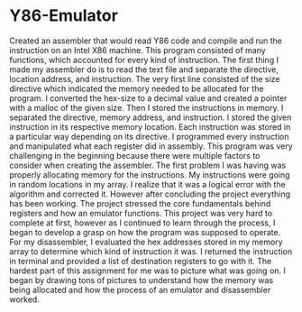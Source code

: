 # Y86-Emulator

Created an assembler that would read Y86 code and compile and run the instruction on an Intel X86 machine. This program consisted of many functions, which accounted for every kind of instruction. The first thing I made my assembler do is to read the text file and separate the directive, location address, and instruction. The very first line consisted of the size directive which indicated the memory needed to be allocated for the program. I converted the hex-size to a decimal value and created a pointer with a malloc of the given size. Then I stored the instructions in memory. I separated the directive, memory address, and instruction. I stored the given instruction in its respective memory location. Each instruction was stored in a particular way depending on its directive. I programmed every instruction and manipulated what each register did in assembly. This program was very challenging in the beginning because there were multiple factors to consider when creating the assembler. The first problem I was having was properly allocating memory for the instructions. My instructions were going in random locations in my array. I realize that it was a logical error with the algorithm and corrected it. However after concluding the project everything has been working. The project stressed the core fundamentals behind registers and how an emulator functions. This project was very hard to complete at first, however as I continued to learn through the process, I began to develop a grasp on how the program was supposed to operate. For my disassembler, I evaluated the hex addresses stored in my memory array to determine which kind of instruction it was. I returned the instruction in terminal and provided a list of destination registers to go with it. The hardest part of this assignment for me was to picture what was going on. I began by drawing tons of pictures to understand how the memory was being allocated and how the process of an emulator and disassembler worked.
